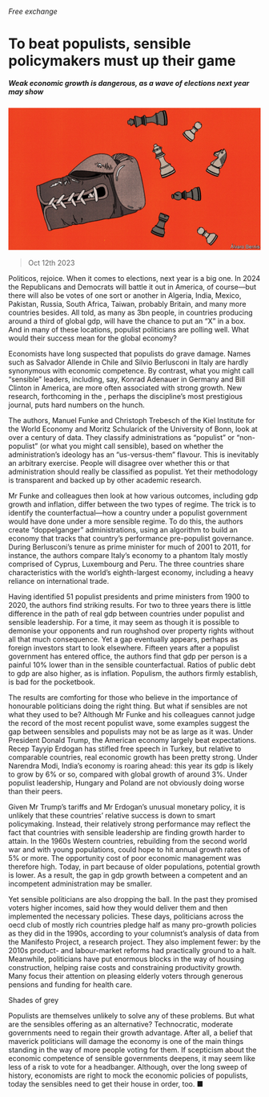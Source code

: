 ###### Free exchange

# To beat populists, sensible policymakers must up their game 

##### Weak economic growth is dangerous, as a wave of elections next year may show 

![image](images/20231014_FND002.jpg) 

> Oct 12th 2023 

Politicos, rejoice. When it comes to elections, next year is a big one. In 2024 the Republicans and Democrats will battle it out in America, of course—but there will also be votes of one sort or another in Algeria, India, Mexico, Pakistan, Russia, South Africa, Taiwan, probably Britain, and many more countries besides. All told, as many as 3bn people, in countries producing around a third of global gdp, will have the chance to put an “X” in a box. And in many of these locations, populist politicians are polling well. What would their success mean for the global economy? 

Economists have long suspected that populists do grave damage. Names such as Salvador Allende in Chile and Silvio Berlusconi in Italy are hardly synonymous with economic competence. By contrast, what you might call “sensible” leaders, including, say, Konrad Adenauer in Germany and Bill Clinton in America, are more often associated with strong growth. New research, forthcoming in the , perhaps the discipline’s most prestigious journal, puts hard numbers on the hunch. 

The authors, Manuel Funke and Christoph Trebesch of the Kiel Institute for the World Economy and Moritz Schularick of the University of Bonn, look at over a century of data. They classify administrations as “populist” or “non-populist” (or what you might call sensible), based on whether the administration’s ideology has an “us-versus-them” flavour. This is inevitably an arbitrary exercise. People will disagree over whether this or that administration should really be classified as populist. Yet their methodology is transparent and backed up by other academic research. 

Mr Funke and colleagues then look at how various outcomes, including gdp growth and inflation, differ between the two types of regime. The trick is to identify the counterfactual—how a country under a populist government would have done under a more sensible regime. To do this, the authors create “doppelganger” administrations, using an algorithm to build an economy that tracks that country’s performance pre-populist governance. During Berlusconi’s tenure as prime minister for much of 2001 to 2011, for instance, the authors compare Italy’s economy to a phantom Italy mostly comprised of Cyprus, Luxembourg and Peru. The three countries share characteristics with the world’s eighth-largest economy, including a heavy reliance on international trade. 

Having identified 51 populist presidents and prime ministers from 1900 to 2020, the authors find striking results. For two to three years there is little difference in the path of real gdp between countries under populist and sensible leadership. For a time, it may seem as though it is possible to demonise your opponents and run roughshod over property rights without all that much consequence. Yet a gap eventually appears, perhaps as foreign investors start to look elsewhere. Fifteen years after a populist government has entered office, the authors find that gdp per person is a painful 10% lower than in the sensible counterfactual. Ratios of public debt to gdp are also higher, as is inflation. Populism, the authors firmly establish, is bad for the pocketbook. 

The results are comforting for those who believe in the importance of honourable politicians doing the right thing. But what if sensibles are not what they used to be? Although Mr Funke and his colleagues cannot judge the record of the most recent populist wave, some examples suggest the gap between sensibles and populists may not be as large as it was. Under President Donald Trump, the American economy largely beat expectations. Recep Tayyip Erdogan has stifled free speech in Turkey, but relative to comparable countries, real economic growth has been pretty strong. Under Narendra Modi, India’s economy is roaring ahead: this year its gdp is likely to grow by 6% or so, compared with global growth of around 3%. Under populist leadership, Hungary and Poland are not obviously doing worse than their peers.

Given Mr Trump’s tariffs and Mr Erdogan’s unusual monetary policy, it is unlikely that these countries’ relative success is down to smart policymaking. Instead, their relatively strong performance may reflect the fact that countries with sensible leadership are finding growth harder to attain. In the 1960s Western countries, rebuilding from the second world war and with young populations, could hope to hit annual growth rates of 5% or more. The opportunity cost of poor economic management was therefore high. Today, in part because of older populations, potential growth is lower. As a result, the gap in gdp growth between a competent and an incompetent administration may be smaller. 

Yet sensible politicians are also dropping the ball. In the past they promised voters higher incomes, said how they would deliver them and then implemented the necessary policies. These days, politicians across the oecd club of mostly rich countries pledge half as many pro-growth policies as they did in the 1990s, according to your columnist’s analysis of data from the Manifesto Project, a research project. They also implement fewer: by the 2010s product- and labour-market reforms had practically ground to a halt. Meanwhile, politicians have put enormous blocks in the way of housing construction, helping raise costs and constraining productivity growth. Many focus their attention on pleasing elderly voters through generous pensions and funding for health care. 

Shades of grey

Populists are themselves unlikely to solve any of these problems. But what are the sensibles offering as an alternative? Technocratic, moderate governments need to regain their growth advantage. After all, a belief that maverick politicians will damage the economy is one of the main things standing in the way of more people voting for them. If scepticism about the economic competence of sensible governments deepens, it may seem like less of a risk to vote for a headbanger. Although, over the long sweep of history, economists are right to mock the economic policies of populists, today the sensibles need to get their house in order, too. ■






